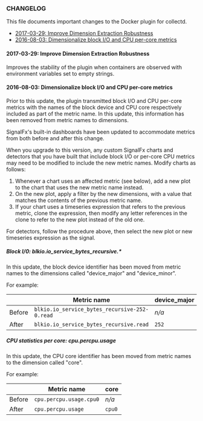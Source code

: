 ### CHANGELOG

This file documents important changes to the Docker plugin for collectd. 

- [2017-03-29: Improve Dimension Extraction Robustness](#2017-03-29)
- [2016-08-03: Dimensionalize block I/O and CPU per-core metrics](#2016-08-03)

#### <a name="2017-03-29">2017-03-29: Improve Dimension Extraction Robustness</a>

Improves the stability of the plugin when containers are observed with environment variables set to empty strings.

#### <a name="2016-08-03">2016-08-03: Dimensionalize block I/O and CPU per-core metrics</a>

Prior to this update, the plugin transmitted block I/O and CPU per-core metrics
with the names of the block device and CPU core respectively included as part of
the metric name. In this update, this information has been removed from metric
names to dimensions.

SignalFx's built-in dashboards have been updated to accommodate metrics from
both before and after this change. 

When you upgrade to this version, any custom SignalFx charts and detectors that
you have built that include block I/O or per-core CPU metrics may need to be
modified to include the new metric names. Modify charts as follows: 

1. Whenever a chart uses an affected metric (see below), add a new plot to the
chart that uses the new metric name instead. 
1. On the new plot, apply a filter by the new dimensions, with a value that 
matches the contents of the previous metric name.
1. If your chart uses a timeseries expression that refers to the previous metric,
clone the expression, then modify any letter references in the clone to refer to
the new plot instead of the old one. 

For detectors, follow the procedure above, then select the new plot or new
timeseries expression as the signal. 

##### Block I/0: blkio.io_service_bytes_recursive.*

In this update, the block device identifier has been moved from metric names
to the dimensions called "device_major" and "device_minor". 

For example: 

|        | Metric name | device_major | device_minor |
|--------|-------------|--------------|--------------|
| Before | `blkio.io_service_bytes_recursive-252-0.read` | _n/a_ | _n/a_ |
| After  | `blkio.io_service_bytes_recursive.read` | `252` | `0` |


##### CPU statistics per core: cpu.percpu.usage

In this update, the CPU core identifier has been moved from metric names to
the dimension called "core". 

For example: 

|        | Metric name | core |
|--------|-------------|--------------|
| Before | `cpu.percpu.usage.cpu0` | _n/a_ |
| After  | `cpu.percpu.usage` | `cpu0` |
